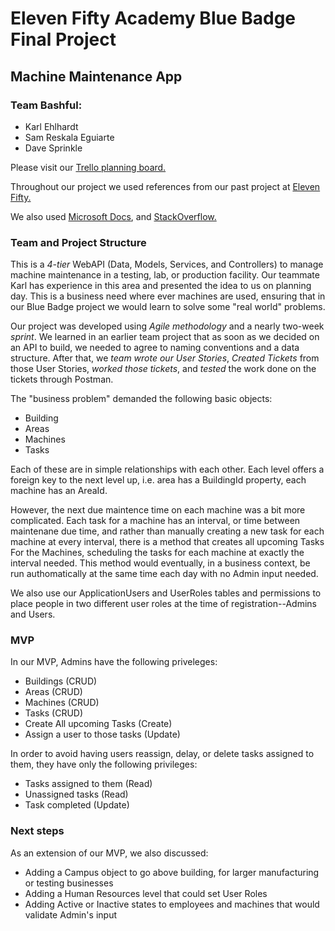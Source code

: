 # Eleven Fifty Academy Blue Badge Final Project

## Machine Maintenance App

### Team Bashful:

* Karl Ehlhardt
* Sam Reskala Eguiarte
* Dave Sprinkle

Please visit our [Trello planning board.](https://trello.com/b/9VHzjxGe/machine-maintenance "Machine Maintenance on Trello")

Throughout our project we used references from our past project at [Eleven Fifty.](https://elevenfifty.org)

We also used [Microsoft Docs](https://docs.microsoft.com/en-us), and [StackOverflow.](https://stackoverflow.com)



### Team and Project Structure

This is a *4-tier* WebAPI (Data, Models, Services, and Controllers) to manage machine maintenance in a testing, lab, or production facility. Our teammate Karl has experience in this area and presented the idea to us on planning day.  This is a business need where ever machines are used, ensuring that in our Blue Badge project we would learn to solve some "real world" problems.  

Our project was developed using *Agile methodology* and a nearly two-week *sprint*.  We learned in an earlier team project that as soon as we decided on an API to build, we needed to agree to naming conventions and a data structure.  After that, we *team wrote our User Stories*, *Created Tickets* from those User Stories, *worked those tickets*, and *tested* the work done on the tickets through Postman. 

The "business problem" demanded the following basic objects:

* Building
* Areas
* Machines
* Tasks

Each of these are in simple relationships with each other. Each level offers a foreign key to the next level up, i.e. area has a BuildingId property, each machine has an AreaId.  

However, the next due maintence time on each machine was a bit more complicated.  Each task for a machine has an interval, or time between maintenane due time, and rather than manually creating a new task for each machine at every interval, there is a method that creates all upcoming Tasks For the Machines, scheduling the tasks for each machine at exactly the interval needed.  This method would eventually, in a business context, be run authomatically at the same time each day with no Admin input needed.

We also use our ApplicationUsers and UserRoles tables and permissions to place people in two different user roles at the time of registration--Admins and Users.

### MVP

In our MVP, Admins have the following priveleges:

* Buildings (CRUD)
* Areas (CRUD)
* Machines (CRUD)
* Tasks (CRUD)
* Create All upcoming Tasks (Create)
* Assign a user to those tasks (Update)

In order to avoid having users reassign, delay, or delete tasks assigned to them, they have only the following privileges:

* Tasks assigned to them (Read)
* Unassigned tasks (Read)
* Task completed (Update)

### Next steps

As an extension of our MVP, we also discussed: 

* Adding a Campus object to go above building, for larger manufacturing or testing businesses
* Adding a Human Resources level that could set User Roles 
* Adding Active or Inactive states to employees and machines that would validate Admin's input


 



